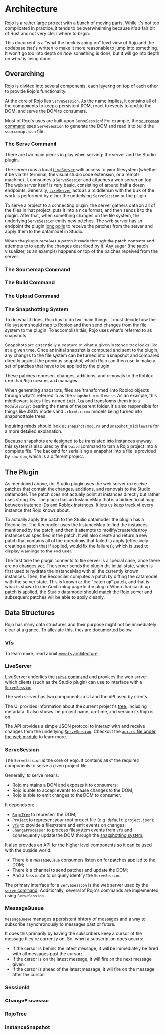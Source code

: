 # Architecture

Rojo is a rather large project with a bunch of moving parts. While it's not too complicated in practice, it tends to be overwhelming because it's a fair bit of Rust and not very clear where to begin.

This document is a "what the heck is going on" level view of Rojo and the codebase that's written to make it more reasonable to jump into something. It won't go too into depth on *how* something is done, but it will go into depth on *what* is being done.

## Overarching

Rojo is divided into several components, each layering on top of each other to provide Rojo's functionality.

At the core of Rojo lies [`ServeSession`](#servesession). As the name implies, it contains all of the components to keep a persistent DOM, react to events to update the DOM, and serve the DOM to consumers.

Most of Rojo's uses are built upon `ServeSession`! For example, the [`sourcemap` command](#sourcemapcommand) uses `ServeSession` to generate the DOM and read it to build the `sourcemap.json` file.

### The Serve Command

There are two main pieces in play when serving: the server and the Studio plugin.

The server runs a local [`LiveServer`](#liveserver) with access to your filesystem (whether it be via the terminal, the visual studio code extension, or a remote machine). It consumes a `ServeSession` and attaches a web server on top. The web server itself is very basic, consisting of around half a dozen endpoints. Generally, [`LiveServer`](#liveserver) acts as a middleman with the bulk of the work is performed by either the underlying `ServeSession` or the plugin. 

To serve a project to a connecting plugin, the server gathers data on all of the files in that project, puts it into a nice format, and then sends it to the plugin. After that, when something changes on the file system, the underlying `ServeSession` emits new patches. The web server has an endpoint the plugin [long polls](https://en.wikipedia.org/wiki/Push_technology#Long_polling) to receive the patches from the server and apply them to the datamodel in Studio.

When the plugin receives a patch it reads through the patch contents and attempts to to apply the changes described by it. Any sugar (the patch visualizer, as an example) happens on top of the patches received from the server.

### The Sourcemap Command
### The Build Command
### The Upload Command

### The Snapshotting System

To do what it does, Rojo has to do two main things: it must decide how the file system should map to Roblox and then send changes from the file system to the plugin. To accomplish this, Rojo uses what's referred to as snapshots.

Snapshots are essentially a capture of what a given Instance tree looks like at a given time. Once an initial snapshot is computed and sent to the plugin, any changes to the file system can be turned into a snapshot and compared directly against the previous snapshot, which Rojo can then use to make a set of patches that have to be applied by the plugin.

These patches represent changes, additions, and removals to the Roblox tree that Rojo creates and manages.

When generating snapshots, files are 'transformed' into Roblox objects through what's referred to as the `snapshot middleware`. As an example, this middleware takes files named `init.lua` and transforms them into a `ModuleScript` bearing the name of the parent folder. It's also responsible for things like JSON models and `.rbxm`/`.rbxmx` models being turned into snapshottable trees.

Inquiring minds should look at `snapshot/mod.rs` and `snapshot_middleware` for a more detailed explanation.

Because snapshots are designed to be translated into Instances anyway, this system is also used by the `build` command to turn a Rojo project into a complete file. The backend for serializing a snapshot into a file is provided by `rbx-dom`, which is a different project.

## The Plugin

As mentioned above, the Studio plugin uses the web server to receive patches that contain the changes, additions, and removals to the Studio datamodel. The patch does not actually point at instances directly but rather uses string IDs. The plugin has an InstanceMap that is a bidirectional map between instance IDs and Roblox instances. It lets us keep track of every instance that Rojo knows about.

To actually apply the patch to the Studio datamodel, the plugin has a Reconciler. The Reconciler uses the InstanceMap to find the instances mentioned by the patch, and then it attempts to modify/create/destroy instances as specified in the patch. It will also create and return a new patch that contains all of the operations that failed to apply (effectively creating a patch that if applied, would fix the failures), which is used to display warnings to the end user.

The first time the plugin connects to the server is a special case, since there are no changes yet. The server sends the plugin the initial state, which is first used to hydrate the InstanceMap with all the currently known instances. Then, the Reconciler computes a patch by diffing the datamodel with the server state. This is known as the "catch up" patch, and that is what is shown in the Confirming page in the plugin. When that catch up patch is applied, the Studio datamodel should match the Rojo server and subsequent patches will be able to apply cleanly.

## Data Structures

Rojo has many data structures and their purpose might not be immediately clear at a glance. To alleviate this, they are documented below.

### Vfs

To learn more, read about [`memofs` architecture](crates/memofs/ARCHITECTURE.md).

### LiveServer

LiveServer underlies the [`serve` command](#the-serve-command) and provides the web server which clients (such as the Studio plugin) can use to interface with a [`ServeSession`](#servesession).

The web server has two components: a UI and the API used by clients.

The UI provides information about the current project's [tree](#rojotree), including metadata. It also shows the project name, up-time, and version its Rojo is on.

The API provides a simple JSON protocol to interact with and receive changes from the underlying [`ServeSession`](#servesession). Checkout the [`api.rs` file under the web module](src/web/api.rs) to learn more.

### ServeSession

The `ServeSession` is the core of Rojo. It contains all of the required components to serve a given project file.

Generally, to serve means:

- Rojo maintains a DOM and exposes it to consumers;
- Rojo is able to accept events to cause changes to the DOM;
- Rojo is able to emit changes to the DOM to consumer.

It depends on:

- [`RojoTree`](#rojotree) to represent the DOM;
- `Project` to represent your root project file (e.g. `default.project.json`);
- [`Vfs`](#vfs) to provide a filesystem and emit events on changes;
- [`ChangeProcessor`](#changeprocessor) to process filesystem events from `Vfs` and consequently update the DOM through the [snapshotting system](#the-snapshotting-system);

It also provides an API for the higher level components so it can be used with the outside world:

- There is a [`MessageQueue`](#messagequeue) consumers listen on for patches applied to the DOM;
- There is a channel to send patches and update the DOM;
- And a `SessionId` to uniquely identify the `ServeSession`.

The primary interface for a `ServeSession` is the web server used by the [`serve` command](#servecommand). Additionally, several of Rojo's commands are implemented using `ServeSession`.

### MessageQueue

`MessageQueue` manages a persistent history of messages and a way to subscribe asynchronously to messages past or future.

It does this primarily by having the subscribers keep a cursor of the message they're currently on. So, when a subscription does occurs:

- If the cursor is behind the latest message, it will be immediately be fired with all messages past the cursor;
- If the cursor is on the latest message, it will fire on the next message given;
- If the cursor is ahead of the latest message, it will fire on the message after the cursor.

### SessionId

### ChangeProcessor

### RojoTree

### InstanceSnapshot
